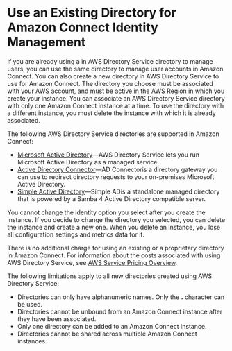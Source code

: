 # Use an Existing Directory for Amazon Connect Identity Management<a name="directory-service"></a>

If you are already using a in AWS Directory Service directory to manage users, you can use the same directory to manage user accounts in Amazon Connect\. You can also create a new directory in AWS Directory Service to use for Amazon Connect\. The directory you choose must be associated with your AWS account, and must be active in the AWS Region in which you create your instance\. You can associate an AWS Directory Service directory with only one Amazon Connect instance at a time\. To use the directory with a different instance, you must delete the instance with which it is already associated\.

The following AWS Directory Service directories are supported in Amazon Connect:
+ [Microsoft Active Directory](https://docs.aws.amazon.com/directoryservice/latest/admin-guide/directory_microsoft_ad.html)—AWS Directory Service lets you run Microsoft Active Directory as a managed service\.
+ [Active Directory Connector](https://docs.aws.amazon.com/directoryservice/latest/admin-guide/directory_ad_connector.html)—AD Connectoris a directory gateway you can use to redirect directory requests to your on\-premises Microsoft Active Directory\. 
+ [Simple Active Directory](https://docs.aws.amazon.com/directoryservice/latest/admin-guide/directory_simple_ad.html)—Simple ADis a standalone managed directory that is powered by a Samba 4 Active Directory compatible server\.

You cannot change the identity option you select after you create the instance\. If you decide to change the directory you selected, you can delete the instance and create a new one\. When you delete an instance, you lose all configuration settings and metrics data for it\.

There is no additional charge for using an existing or a proprietary directory in Amazon Connect\. For information about the costs associated with using AWS Directory Service, see [AWS Service Pricing Overview](http://aws.amazon.com/pricing)\.

The following limitations apply to all new directories created using AWS Directory Service:
+ Directories can only have alphanumeric names\. Only the **\.** character can be used\.
+ Directories cannot be unbound from an Amazon Connect instance after they have been associated\.
+ Only one directory can be added to an Amazon Connect instance\.
+ Directories cannot be shared across multiple Amazon Connect instances\.